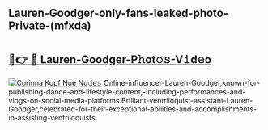 ## Lauren-Goodger-only-fans​-leaked-photo​-Private-(mfxda)


# <h2><a href="https://mediaupload.pro?title=Lauren-Goodger&ref=git">🔗👉 🔴 Lauren-Goodger-P𝚑ot𝚘𝚜-V𝚒d𝚎o</a></h2>

[![Corinna Kopf Nue Nu𝚍e𝚜](https://i.imgur.com/0qMVB7G.gif)](https://mediaupload.pro?title=Lauren-Goodger&ref=git)
Online-influencer-Lauren-Goodger,known-for-publishing-dance-and-lifestyle-content,-including-performances-and-vlogs-on-social-media-platforms.Brilliant-ventriloquist-assistant-Lauren-Goodger,celebrated-for-their-exceptional-abilities-and-accomplishments-in-assisting-ventriloquists.  
